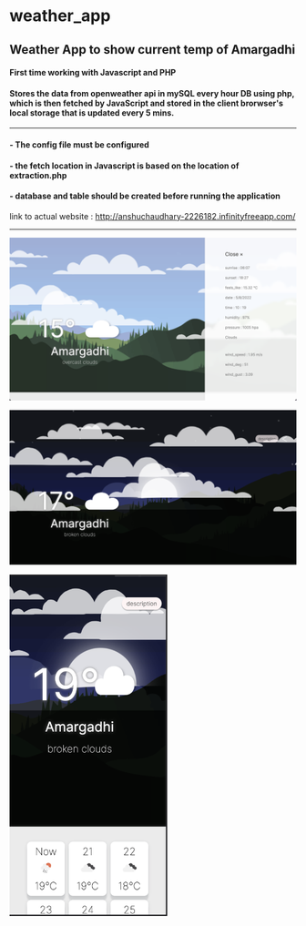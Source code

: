 # weather_app

## Weather App to show current temp of Amargadhi

#### First time working with Javascript and PHP

#### Stores the data from openweather api in mySQL every hour DB using php, which is then fetched by JavaScript and stored in the client brorwser's local storage that is updated every 5 mins. 


---


#### - The config file must be configured

#### - the fetch location in Javascript is based on the location of extraction.php

#### - database and table should be created before running the application

link to actual website : http://anshuchaudhary-2226182.infinityfreeapp.com/


---


![weather_app](https://github.com/hoot-doot/weather_app/blob/main/result/img1.5.png)

![weather_app](https://github.com/hoot-doot/weather_app/blob/main/result/img1.png)

<img src="https://github.com/hoot-doot/weather_app/blob/main/result/img2.png" width="55%" height="55%">
